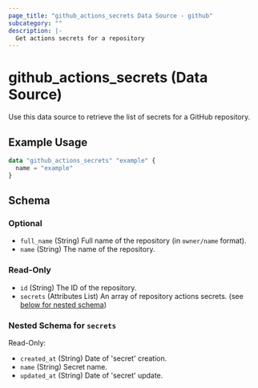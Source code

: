 ```yaml
---
page_title: "github_actions_secrets Data Source - github"
subcategory: ""
description: |-
  Get actions secrets for a repository
---
```


# github_actions_secrets (Data Source)

Use this data source to retrieve the list of secrets for a GitHub repository.

## Example Usage

```terraform
data "github_actions_secrets" "example" {
  name = "example"
}
```

<!-- schema generated by tfplugindocs -->
## Schema

### Optional

- `full_name` (String) Full name of the repository (in `owner/name` format).
- `name` (String) The name of the repository.

### Read-Only

- `id` (String) The ID of the repository.
- `secrets` (Attributes List) An array of repository actions secrets. (see [below for nested schema](#nestedatt--secrets))

<a id="nestedatt--secrets"></a>
### Nested Schema for `secrets`

Read-Only:

- `created_at` (String) Date of 'secret' creation.
- `name` (String) Secret name.
- `updated_at` (String) Date of 'secret' update.
